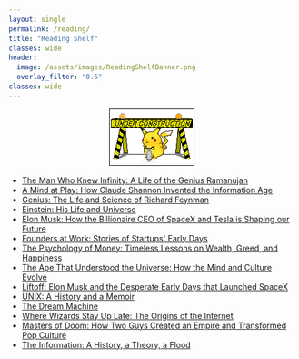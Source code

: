 ```yaml
---
layout: single
permalink: /reading/
title: "Reading Shelf"
classes: wide
header:
  image: /assets/images/ReadingShelfBanner.png
  overlay_filter: "0.5"
classes: wide
---
```

<p align="center">
    <a href="/assets/images/blog/pikachoo.gif"><img src="/assets/images/blog/pikachoo.gif"></a>
</p>


* [The Man Who Knew Infinity: A Life of the Genius Ramanujan](https://www.amazon.com/Man-Who-Knew-Infinity-Ramanujan/dp/1476763496/)
* [A Mind at Play: How Claude Shannon Invented the Information Age](https://www.amazon.com/Mind-Play-Shannon-Invented-Information-ebook/dp/B01M5IJN1P/)
* [Genius: The Life and Science of Richard Feynman](https://www.amazon.com/Genius-Life-Science-Richard-Feynman-ebook/dp/B004LRPQIO/)
* [Einstein: His Life and Universe](https://www.amazon.com/Einstein-Life-Universe-Walter-Isaacson-ebook/dp/B007F5SFWS/)
* [Elon Musk: How the Billionaire CEO of SpaceX and Tesla is Shaping our Future](https://www.amazon.com/Elon-Musk-Billionaire-SpaceX-Shaping-ebook/dp/B00SIDCSWY/)
* [Founders at Work: Stories of Startups' Early Days](https://www.amazon.com/Founders-Work-Stories-Startups-Early/dp/B092RC56HW/)
* [The Psychology of Money: Timeless Lessons on Wealth, Greed, and Happiness](https://www.amazon.com/Psychology-Money-Timeless-Lessons-Happiness/dp/B08D9WJ9G8/)
* [The Ape That Understood the Universe: How the Mind and Culture Evolve](https://www.amazon.com/Ape-That-Understood-Universe-Culture/dp/B07RV4K15S/)
* [Liftoff: Elon Musk and the Desperate Early Days that Launched SpaceX](https://www.amazon.com/Liftoff-Desperate-Early-Launched-SpaceX/dp/B089QRXBXB/)
* [UNIX: A History and a Memoir](https://www.amazon.com/UNIX-History-Memoir-Brian-Kernighan/dp/1695978552)
* [The Dream Machine](https://www.amazon.com/Dream-Machine-M-Mitchell-Waldrop-ebook/dp/B07GBCX7YC/)
* [Where Wizards Stay Up Late: The Origins of the Internet](https://www.amazon.com/Where-Wizards-Stay-Up-Late-audiobook/dp/B00AQU7OFS/)
* [Masters of Doom: How Two Guys Created an Empire and Transformed Pop Culture](https://www.amazon.com/Masters-Doom-Created-Transformed-Culture-ebook/dp/B000FBFNL0/)
* [The Information: A History, a Theory, a Flood](https://www.amazon.com/Information-History-Theory-Flood-ebook/dp/B004P1JEY8/)
